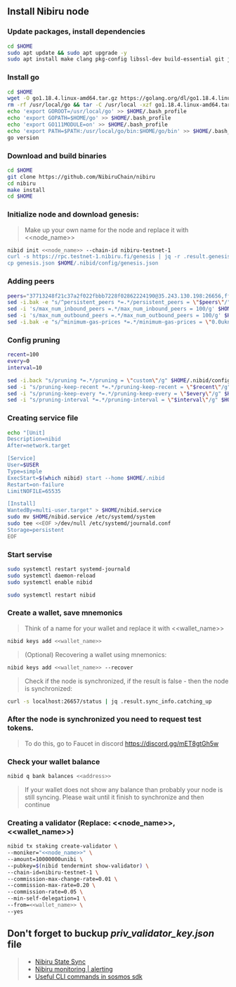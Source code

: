 ## Install Nibiru node

### Update packages, install dependencies
```bash
cd $HOME
sudo apt update && sudo apt upgrade -y
sudo apt install make clang pkg-config libssl-dev build-essential git jq ncdu bsdmainutils htop -y < "/dev/null"
```
### Install go
```bash
cd $HOME
wget -O go1.18.4.linux-amd64.tar.gz https://golang.org/dl/go1.18.4.linux-amd64.tar.gz
rm -rf /usr/local/go && tar -C /usr/local -xzf go1.18.4.linux-amd64.tar.gz && rm go1.18.4.linux-amd64.tar.gz
echo 'export GOROOT=/usr/local/go' >> $HOME/.bash_profile
echo 'export GOPATH=$HOME/go' >> $HOME/.bash_profile
echo 'export GO111MODULE=on' >> $HOME/.bash_profile
echo 'export PATH=$PATH:/usr/local/go/bin:$HOME/go/bin' >> $HOME/.bash_profile && . $HOME/.bash_profile
go version
```
### Download and build binaries
```bash
cd $HOME
git clone https://github.com/NibiruChain/nibiru
cd nibiru
make install
cd $HOME
```
### Initialize node and download genesis:
> Make up your own name for the node and replace it with <<node_name>>
```bash
nibid init <<node_name>> --chain-id nibiru-testnet-1
curl -s https://rpc.testnet-1.nibiru.fi/genesis | jq -r .result.genesis > genesis.json
cp genesis.json $HOME/.nibid/config/genesis.json
```
### Adding peers
```bash
peers="37713248f21c37a2f022fbbb7228f02862224190@35.243.130.198:26656,ff59bff2d8b8fb6114191af7063e92a9dd637bd9@35.185.114.96:26656,cb431d789fe4c3f94873b0769cb4fce5143daf97@35.227.113.63:26656"
sed -i.bak -e "s/^persistent_peers *=.*/persistent_peers = \"$peers\"/" $HOME/.nibid/config/config.toml
sed -i 's/max_num_inbound_peers =.*/max_num_inbound_peers = 100/g' $HOME/.nibid/config/config.toml
sed -i 's/max_num_outbound_peers =.*/max_num_outbound_peers = 100/g' $HOME/.nibid/config/config.toml
sed -i.bak -e "s/^minimum-gas-prices *=.*/minimum-gas-prices = \"0.0uknow\"/;" ~/.nibid/config/app.toml
```
### Config pruning
```bash
recent=100
every=0
interval=10

sed -i.back "s/pruning *=.*/pruning = \"custom\"/g" $HOME/.nibid/config/app.toml
sed -i "s/pruning-keep-recent *=.*/pruning-keep-recent = \"$recent\"/g" $HOME/.nibid/config/app.toml
sed -i "s/pruning-keep-every *=.*/pruning-keep-every = \"$every\"/g" $HOME/.nibid/config/app.toml
sed -i "s/pruning-interval *=.*/pruning-interval = \"$interval\"/g" $HOME/.nibid/config/app.toml
```
### Creating service file
```bash
echo "[Unit]
Description=nibid
After=network.target

[Service]
User=$USER
Type=simple
ExecStart=$(which nibid) start --home $HOME/.nibid
Restart=on-failure
LimitNOFILE=65535

[Install]
WantedBy=multi-user.target" > $HOME/nibid.service
sudo mv $HOME/nibid.service /etc/systemd/system
sudo tee <<EOF >/dev/null /etc/systemd/journald.conf
Storage=persistent
EOF
```
### Start servise
```bash
sudo systemctl restart systemd-journald
sudo systemctl daemon-reload
sudo systemctl enable nibid 

sudo systemctl restart nibid 
```

### Create a wallet, save mnemonics
> Think of a name for your wallet and replace it with <<wallet_name>>
```bash
nibid keys add <<wallet_name>>
```
> (Optional) Recovering a wallet using mnemonics:
```bash
nibid keys add <<wallet_name>> --recover
```
> Check if the node is synchronized, if the result is false - then the node is synchronized:
```bash
curl -s localhost:26657/status | jq .result.sync_info.catching_up
```
### After the node is synchronized you need to request test tokens.
> To do this, go to Faucet in discord https://discord.gg/mET8gtGh5w

### Check your wallet balance
```bash
nibid q bank balances <<address>>
```
> If your wallet does not show any balance than probably your node is still syncing. Please wait until it finish to synchronize and then continue

### Creating a validator (Replace: <<node_name>>, <<wallet_name>>) 
```bash
nibid tx staking create-validator \
--moniker="<<node_name>>" \
--amount=10000000unibi \
--pubkey=$(nibid tendermint show-validator) \
--chain-id=nibiru-testnet-1 \
--commission-max-change-rate=0.01 \
--commission-max-rate=0.20 \
--commission-rate=0.05 \
--min-self-delegation=1 \
--from=<<wallet_name>> \
--yes 
```

## Don't forget to buckup *priv_validator_key.json* file  

>- [Nibiru State Sync](https://github.com/88Mikhail88/My_Testnets/blob/main/Nibiru/Nibiru%20State%20Sync.md)
>- [Nibiru monitoring | alerting](https://github.com/88Mikhail88/My_Testnets/blob/main/Nibiru/Nibiru%20monitoring%20%7C%20alerting.md)
>- [Useful CLI commands in sosmos sdk](https://github.com/88Mikhail88/My_Testnets/blob/main/Nibiru/CLI%20commands%20in%20Cosmos%20sdk.md)
